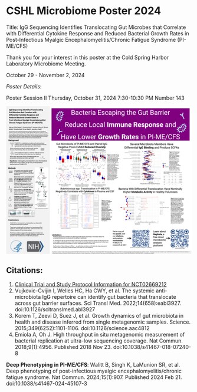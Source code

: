 # CSHL Microbiome Poster 2024

Title: IgG Sequencing Identifies Translocating Gut Microbes that Correlate with Differential Cytokine Response and Reduced Bacterial Growth Rates in Post-Infectious Myalgic Encephalomyelitis/Chronic Fatigue Syndrome (PI-ME/CFS)

Thank you for your interest in this poster at the Cold Spring Harbor Laboratory Microbiome Meeting.

October 29 - November 2, 2024

_Poster Details_:

Poster Session II
Thursday, October 31, 2024
7:30-10:30 PM
Number 143

[![poster thumbnail](assets/CSHL_PPT_Poster_V2.png)](assets/CSHL_PPT_Poster_V2.pdf)

## Citations:
1. [Clinical Trial and Study Protocol Information for NCT02669212](https://clinicalstudies.info.nih.gov/protocoldetails.aspx?id=16-N-0058)
2. Vujkovic-Cvijin I, Welles HC, Ha CWY, et al. The systemic anti-microbiota IgG repertoire can identify gut bacteria that translocate across gut barrier surfaces. Sci Transl Med. 2022;14(658):eabl3927. doi:10.1126/scitranslmed.abl3927
3. Korem T, Zeevi D, Suez J, et al. Growth dynamics of gut microbiota in health and disease inferred from single metagenomic samples. Science. 2015;349(6252):1101-1106. doi:10.1126/science.aac4812
4. Emiola A, Oh J. High throughput in situ metagenomic measurement of bacterial replication at ultra-low sequencing coverage. Nat Commun. 2018;9(1):4956. Published 2018 Nov 23. doi:10.1038/s41467-018-07240-8

**Deep Phenotyping in PI-ME/CFS**: Walitt B, Singh K, LaMunion SR, et al. Deep phenotyping of post-infectious myalgic encephalomyelitis/chronic fatigue syndrome. Nat Commun. 2024;15(1):907. Published 2024 Feb 21. doi:10.1038/s41467-024-45107-3
